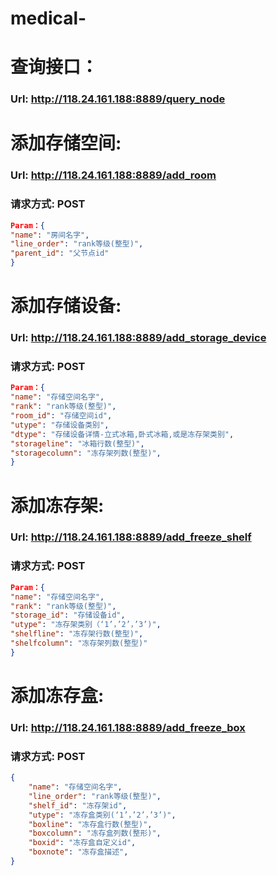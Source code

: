 # medical-
# 查询接口： 
###  Url:  http://118.24.161.188:8889/query_node
    
# 添加存储空间:
###  Url: http://118.24.161.188:8889/add_room
###  请求方式: POST
```json
Param：{
"name": "房间名字", 
"line_order": "rank等级(整型)", 
"parent_id": "父节点id"
}
```
# 添加存储设备:
### Url: http://118.24.161.188:8889/add_storage_device
### 请求方式: POST
```json
Param：{
"name": "存储空间名字",
"rank": "rank等级(整型)", 
"room_id": "存储空间id",
"utype": "存储设备类别",
"dtype": "存储设备详情-立式冰箱,卧式冰箱,或是冻存架类别",
"storageline": "冰箱行数(整型)", 
"storagecolumn": "冻存架列数(整型)",
}
```

# 添加冻存架:
### Url: http://118.24.161.188:8889/add_freeze_shelf
### 请求方式: POST
```json
Param：{
"name": "存储空间名字", 
"rank": "rank等级(整型)", 
"storage_id": "存储设备id",
"utype": "冻存架类别（‘1’，’2’，’3’)",
"shelfline": "冻存架行数(整型)", 
"shelfcolumn": "冻存架列数(整型)"
}
```
# 添加冻存盒:
### Url: http://118.24.161.188:8889/add_freeze_box
### 请求方式: POST
```json
{
    "name": "存储空间名字", 
    "line_order": "rank等级(整型)", 
    "shelf_id": "冻存架id",
    "utype": "冻存盒类别(‘1’，’2’，’3’)",
    "boxline": "冻存盒行数(整型)", 
    "boxcolumn": "冻存盒列数(整形)",
    "boxid": "冻存盒自定义id",
    "boxnote": "冻存盒描述",
}
```
